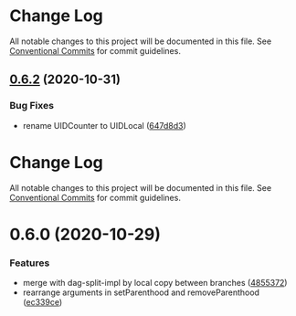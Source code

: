 # Change Log

All notable changes to this project will be documented in this file. See
[Conventional Commits](https://conventionalcommits.org) for commit guidelines.

## [0.6.2](https://github.com/AlexanderLapygin/dags/compare/@dags/dag-local@0.6.0...@dags/dag-local@0.6.2) (2020-10-31)

### Bug Fixes

- rename UIDCounter to UIDLocal
  ([647d8d3](https://github.com/AlexanderLapygin/dags/commit/647d8d3adb001a255b0b3e58d87d4286380d95f9))

# Change Log

All notable changes to this project will be documented in this file. See
[Conventional Commits](https://conventionalcommits.org) for commit guidelines.

# 0.6.0 (2020-10-29)

### Features

- merge with dag-split-impl by local copy between branches
  ([4855372](https://github.com/AlexanderLapygin/dags/commit/485537231c053f6e3ab753398c986f0e7be49278))
- rearrange arguments in setParenthood and removeParenthood
  ([ec339ce](https://github.com/AlexanderLapygin/dags/commit/ec339cef10d0da925aae3f3814b6820445df42e7))

